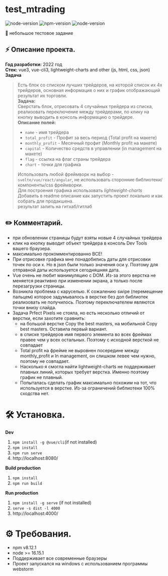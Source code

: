 # test_mtrading

![node-version](https://img.shields.io/badge/license-mit-blue)
![npm-version](https://img.shields.io/badge/npm-6.10.0-red)
![node-version](https://img.shields.io/badge/node-12.7.0-green)

📝 небольшое тестовое задание

## ⚡ Описание проекта.
**Год разработки:** 2022 год  
**Стек:** vue3, vue-cli3, lightweight-charts and other (js, html, css, json)  
**Задача**
>Есть блок со списком лучших трейдеров, на которой список их 4х трейдеров, основная
информация о них и график отображающий результат их торговли.  
**Задача:**  
Сверстать блок, отрисовать 4 случайных трейдера из списка, реализовать
переключение между трейдерами, по клику на кнопку выводить в консоль информацию
о трейдере.  
**Описание полей:**  
> - `name` - имя трейдера  
> - `total_profit` - Профит за весь период (Total profit на макете)
> - `monthly_profit` - Месячный профит (Monthly profit на макете)
> - `capital` - Количество средств в управлении (in management на макете)
> - `flag` - ссылка на флаг страны трейдера
> - `chart` - точки для графика
> 
>Использовать любой фреймворк на выбор - `svelte/vue/react/angular`, не использовать
сторонние библиотеки/компоненты/css фреймворки.  
Для построения графика использовать *lightweight-charts*  
Добавить в readme описание как запустить проект локально и как собрать для
продакшена.  
результат залить на гитхаб/гитлаб

## ✏️ Комментарий.
- при обновлении страницы будут взяты новые 4 случайных трейдера
- клик на кнопку выводит объект трейдера в консоль Dev Tools вашего браузера.
- максимально прокомментированно ВСЕ!
- При отрисовке графика мне понадобились даты для отрисовки точек по оси х. Но в json были только значения оси y. Поэтому для отправной даты используется сегодняшняя дата.
- Vue очень не любит манимуляцию с DOM. Из-за этого верстка не меняется реактивно при изменении экрана, а только после перезагрузки страницы.
- Возникла проблема с каруселью. К сожалению swipe (перемещение пальцем) которое задумывалось в верстке без доп библиотек реализовать не получилось. Поэтому переключателем являются точки внизу слайда.
- Задача Prfect Pixels не стояла, но есть несколько отличий от верстки, если захотите сравнить:
    - на большой верстке Copy the best masters, на мобильной Copy best masters. Оставила первый вариант.
    - в списке трейдеров имя первого элемента во всех фреймах правее чем у всех остальных. Поэтому с исходной версткой не совпадает
    - Total profit на фрейме не выровнен посередине между monthly_profit и In management, он слишком левее чем нужно, поэтому не совпадает.
    - Насколько я смогла найти lightweight-charts не поддерживает плавных линий, которых требует верстка. Именно поэтому график не плавный.
    - Попыталась сделать график максимально похожим на тот, что используется в верстке. Из-за ограничений библиотеки 100% сходства нет.

# 🛠️ Установка.

**Dev**
1. `npm install -g @vue/cli`(if not installed)
2. `npm install`
3. `npm run serve`
4. http://localhost:8080/


**Build production**
1. `npm install`
2. `npm run build`
   
**Run production**
1. `npm install -g serve` (if not installed)
2. `serve -s dist -l 4000`
3. http://localhost:4000/

# ⚙️ Требования.
- npm v8.12.1
- node >= 16.15.1
- Поддерживает все современные браузеры
- Проект запускался на windows с использованием программы webstorm

